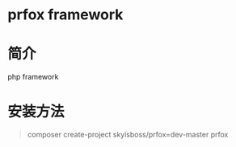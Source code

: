 # prfox framework

# 简介 
php framework

# 安装方法

> composer create-project skyisboss/prfox=dev-master prfox